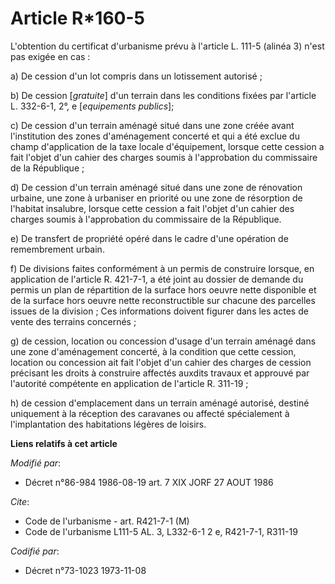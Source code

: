 # Article R*160-5

L'obtention du certificat d'urbanisme prévu à l'article L. 111-5 (alinéa 3) n'est pas exigée en cas :

a) De cession d'un lot compris dans un lotissement autorisé ;

b) De cession [*gratuite*] d'un terrain dans les conditions fixées par l'article L. 332-6-1, 2°, e [*equipements publics*];

c) De cession d'un terrain aménagé situé dans une zone créée avant l'institution des zones d'aménagement concerté et qui a
été exclue du champ d'application de la taxe locale d'équipement, lorsque cette cession a fait l'objet d'un cahier des
charges soumis à l'approbation du commissaire de la République ;

d) De cession d'un terrain aménagé situé dans une zone de rénovation urbaine, une zone à urbaniser en priorité ou une zone de
résorption de l'habitat insalubre, lorsque cette cession a fait l'objet d'un cahier des charges soumis à l'approbation du
commissaire de la République.

e) De transfert de propriété opéré dans le cadre d'une opération de remembrement urbain.

f) De divisions faites conformément à un permis de construire lorsque, en application de l'article R. 421-7-1, a été joint au
dossier de demande du permis un plan de répartition de la surface hors oeuvre nette disponible et de la surface hors oeuvre
nette reconstructible sur chacune des parcelles issues de la division ; Ces informations doivent figurer dans les actes de
vente des terrains concernés ;

g) de cession, location ou concession d'usage d'un terrain aménagé dans une zone d'aménagement concerté, à la condition que
cette cession, location ou concession ait fait l'objet d'un cahier des charges de cession précisant les droits à construire
affectés auxdits travaux et approuvé par l'autorité compétente en application de l'article R. 311-19 ;

h) de cession d'emplacement dans un terrain aménagé autorisé, destiné uniquement à la réception des caravanes ou affecté
spécialement à l'implantation des habitations légères de loisirs.

**Liens relatifs à cet article**

_Modifié par_:

  - Décret n°86-984 1986-08-19 art. 7 XIX JORF 27 AOUT 1986

_Cite_:

  - Code de l'urbanisme - art. R421-7-1 (M)
  - Code de l'urbanisme L111-5 AL. 3, L332-6-1 2 e, R421-7-1, R311-19

_Codifié par_:

  - Décret n°73-1023 1973-11-08

